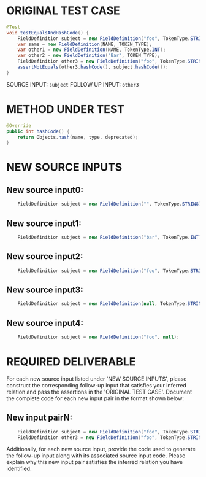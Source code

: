 # ORIGINAL TEST CASE
```java
@Test
void testEqualsAndHashCode() {
    FieldDefinition subject = new FieldDefinition("foo", TokenType.STRING);
    var same = new FieldDefinition(NAME, TOKEN_TYPE);
    var other1 = new FieldDefinition(NAME, TokenType.INT);
    var other2 = new FieldDefinition("Bar", TOKEN_TYPE);
    FieldDefinition other3 = new FieldDefinition("foo", TokenType.STRING).deprecate();
    assertNotEquals(other3.hashCode(), subject.hashCode());
}

```
SOURCE INPUT: `subject`
FOLLOW UP INPUT: `other3`


# METHOD UNDER TEST
```java
@Override
public int hashCode() {
    return Objects.hash(name, type, deprecated);
}

```


# NEW SOURCE INPUTS
## New source input0:
```java
    FieldDefinition subject = new FieldDefinition("", TokenType.STRING);
```

## New source input1:
```java
    FieldDefinition subject = new FieldDefinition("bar", TokenType.INT);
```

## New source input2:
```java
    FieldDefinition subject = new FieldDefinition("foo", TokenType.STRING).deprecate();
```

## New source input3:
```java
    FieldDefinition subject = new FieldDefinition(null, TokenType.STRING);
```

## New source input4:
```java
    FieldDefinition subject = new FieldDefinition("foo", null);
```



# REQUIRED DELIVERABLE
For each new source input listed under 'NEW SOURCE INPUTS', please construct the corresponding follow-up input that satisfies your inferred relation and pass the assertions in the 'ORIGINAL TEST CASE'. Document the complete code for each new input pair in the format shown below:
## New input pairN:
```java
    FieldDefinition subject = new FieldDefinition("foo", TokenType.STRING);
    FieldDefinition other3 = new FieldDefinition("foo", TokenType.STRING).deprecate();
```

Additionally, for each new source input, provide the code used to generate the follow-up input along with its associated source input code. Please explain why this new input pair satisfies the inferred relation you have identified.